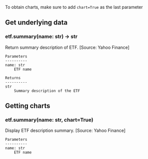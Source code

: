 To obtain charts, make sure to add `chart=True` as the last parameter

## Get underlying data 
### etf.summary(name: str) -> str

Return summary description of ETF. [Source: Yahoo Finance]

    Parameters
    ----------
    name: str
        ETF name

    Returns
    ----------
    str
        Summary description of the ETF

## Getting charts 
### etf.summary(name: str, chart=True)

Display ETF description summary. [Source: Yahoo Finance]

    Parameters
    ----------
    name: str
        ETF name
